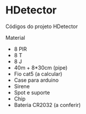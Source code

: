 # HDetector
Códigos do projeto HDetector

Material
* 8 PIR
* 8 T
* 8 J
* 40m + 8*30cm (pipe)
* Fio cat5 (a calcular)
* Case para arduino
* Sirene
* Spot e suporte
* Chip
* Bateria CR2032 (a conferir)
